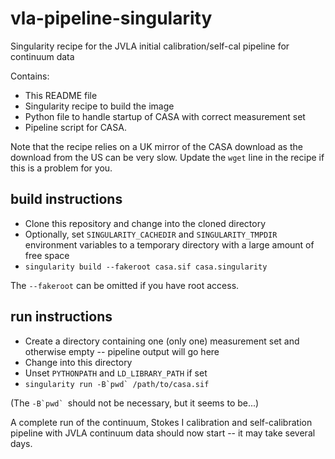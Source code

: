 # vla-pipeline-singularity
Singularity recipe for the JVLA initial calibration/self-cal pipeline for continuum data

Contains:
* This README file
* Singularity recipe to build the image
* Python file to handle startup of CASA with correct measurement set
* Pipeline script for CASA.

Note that the recipe relies on a UK mirror of the CASA download as the download from the US can be very slow. Update the `wget` line in the recipe if this is a problem for you.

## build instructions

* Clone this repository and change into the cloned directory
* Optionally, set `SINGULARITY_CACHEDIR` and `SINGULARITY_TMPDIR` environment variables to a temporary directory with a large amount of free space
* `singularity build --fakeroot casa.sif casa.singularity`

The `--fakeroot` can be omitted if you have root access.

## run instructions

* Create a directory containing one (only one) measurement set and otherwise empty -- pipeline output will go here
* Change into this directory
* Unset `PYTHONPATH` and `LD_LIBRARY_PATH` if set
* ``singularity run -B`pwd` /path/to/casa.sif``

(The ``-B`pwd` ``should not be necessary, but it seems to be...)

A complete run of the continuum, Stokes I calibration and
self-calibration pipeline with JVLA continuum data should now start --
it may take several days.
